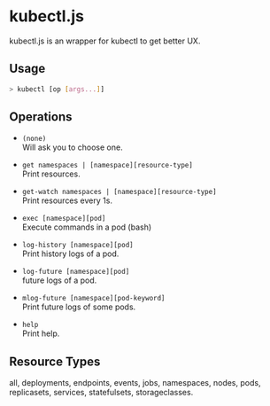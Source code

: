 # kubectl.js

kubectl.js is an wrapper for kubectl to get better UX.

## Usage

```bash
> kubectl [op [args...]]
```

## Operations

- `(none)`  
    Will ask you to choose one.

- `get namespaces | [namespace][resource-type]`  
    Print resources.

- `get-watch namespaces | [namespace][resource-type]`  
    Print resources every 1s.

- `exec [namespace][pod]`  
    Execute commands in a pod (bash)

- `log-history [namespace][pod]`  
    Print history logs of a pod.

- `log-future [namespace][pod]`  
    future logs of a pod.

- `mlog-future [namespace][pod-keyword]`  
    Print future logs of some pods.

- `help`  
    Print help.

## Resource Types

all, deployments, endpoints, events, jobs, namespaces, nodes, pods, replicasets, services, statefulsets, storageclasses.

